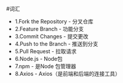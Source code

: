 #词汇
- 1.Fork the Repository - 分叉仓库
- 2.Feature Branch - 功能分支
- 3.Commit Changes - 提交更改
- 4.Push to the Branch - 推送到分支
- 5.Pull Request - 拉取请求
- 6.Node.js - Node包
- 7.npm - 是Node 包管理器
- 8.Axios - Axios（是前端和后端的连接工具）
<!-- by 谢文斌 -->